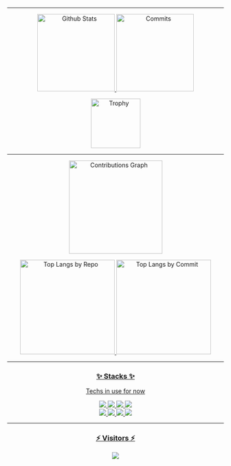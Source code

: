 <!--
**astaos/astaos** is a ✨ _special_ ✨ repository because its `README.md` (this file) appears on your GitHub profile.

Here are some ideas to get you started:

- 🔭 I’m currently working on ...
- 🌱 I’m currently learning ...
- 👯 I’m looking to collaborate on ...
- 🤔 I’m looking for help with ...
- 💬 Ask me about ...
- 📫 How to reach me: ...
- 😄 Pronouns: ...
- ⚡ Fun fact: ...
-->


* * *

<p align="middle"> 
  <a href="https://github.com/astaos"><img alt="Github Stats" height="180px" src="https://github-readme-stats-git-masterrstaa-rickstaa.vercel.app/api?username=astaos&show_icons=true&theme=dracula&include_all_commits=true&count_private=true" />
  <a href="https://github.com/astaos"><img alt="Commits" height="180px" src="http://github-profile-summary-cards.vercel.app/api/cards/productive-time?username=astaos&theme=dracula&utcOffset=8" />
</p>

<p align="middle"> 
  <a href="https://github.com/astaos"><img alt="Trophy" height="115px" src="https://github-profile-trophy.vercel.app/?username=astaos&column=7&theme=flat" />
</p>

* * *

<p align="middle"> 
  <a href="https://github.com/astaos"><img alt="Contributions Graph" height="217px" src="http://github-profile-summary-cards.vercel.app/api/cards/profile-details?username=astaos&theme=dracula" />
</p>

<p align="middle"> 
  <a href="https://github.com/astaos"><img alt="Top Langs by Repo" height="220px" src="http://github-profile-summary-cards.vercel.app/api/cards/repos-per-language?username=astaos&theme=dracula" />
  <a href="https://github.com/astaos"><img alt="Top Langs by Commit" height="220px" src="http://github-profile-summary-cards.vercel.app/api/cards/most-commit-language?username=astaos&theme=dracula" />
</p>

* * *

<h3 align="middle">✨ Stacks ✨</h3>
<p align="middle">Techs in use for now</p>
<p align="middle">

  <img src="https://img.shields.io/badge/Python-3776AB?style=flat&logo=Python&logoColor=white" />
  <img src="https://img.shields.io/badge/Lua-2C2D72?style=flat&logo=Lua&logoColor=white" />
  <img src="https://img.shields.io/badge/C++-00599C?style=flat&logo=CPlusPlus&logoColor=white" />
  <img src="https://img.shields.io/badge/C%23-239120?style=flat&logo=CSharp&logoColor=white" />
  <br>
  <img src="https://img.shields.io/badge/Linux-FCC624?style=flat&logo=Linux&logoColor=white" />
  <img src="https://img.shields.io/badge/Docker-2496ED?style=flat&logo=Docker&logoColor=white" />
  <img src="https://img.shields.io/badge/MariaDB-003545?style-flat&logo=MariaDB&logoColor=white" />
  <img src="https://img.shields.io/badge/Redmine-B32024?style-flat&logo=Redmine&logoColor=white" />

</p>

* * *

<h3 align="middle">⚡ Visitors ⚡</h3>
<p align="center"> 
  <a href="https://github.com/astaos"><img src="https://profile-counter.glitch.me/astaos/count.svg" />
</p>
